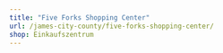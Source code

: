 ```yaml
---
title: "Five Forks Shopping Center"
url: /james-city-county/five-forks-shopping-center/
shop: Einkaufszentrum
---
```

